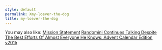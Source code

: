 ```yaml
---
style: default
permalink: Xmy-loever-the-dog
title: my-loever-the-dog
---
```

You may also like:
[Mission Statement](http://scp-wiki.net/mission-statement)
[Randomini Continues Talking Despite The Best Efforts Of Almost Everyone He Knows: Advent Calendar Edition v2015](http://scp-wiki.net/advent-calendar-2015)